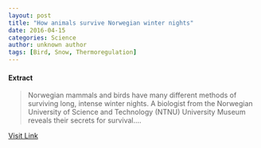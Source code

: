 ```yaml
---
layout: post
title: "How animals survive Norwegian winter nights"
date: 2016-04-15
categories: Science
author: unknown author
tags: [Bird, Snow, Thermoregulation]
---
```





#### Extract
>Norwegian mammals and birds have many different methods of surviving long, intense winter nights. A biologist from the Norwegian University of Science and Technology (NTNU) University Museum reveals their secrets for survival....



[Visit Link](http://phys.org/news344508293.html)



